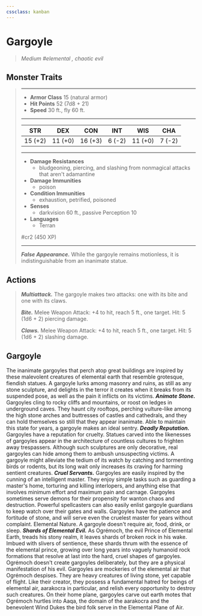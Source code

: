 ```yaml
---
cssclass: kanban
---
```


# Gargoyle
>*Medium #elemental , chaotic evil*
## Monster Traits
>___
>- **Armor Class** 15 (natural armor)
>- **Hit Points** 52 (7d8 + 21)
>- **Speed** 30 ft., fly 60 ft.
>___
>|STR|DEX|CON|INT|WIS|CHA|
>|:---:|:---:|:---:|:---:|:---:|:---:|
>|15 (+2)|11 (+0)|16 (+3)|6 (-2)|11 (+0)|7 (-2)|
>___
>- **Damage Resistances**
>	 - bludgeoning, piercing, and slashing from nonmagical attacks that aren't adamantine
>- **Damage Immunities**
>	 - poison
>- **Condition Immunities**
>	 - exhaustion, petrified, poisoned
>- **Senses**
>	 - darkvision 60 ft., passive Perception 10
>- **Languages**
>	 - Terran
>
> #cr2 (450 XP)
>___
>***False Appearance.*** While the gargoyle remains motionless, it is indistinguishable from an inanimate statue.  
>
## Actions
>***Multiattack.*** The gargoyle makes two attacks: one with its bite and one with its claws.  
>
>***Bite.*** Melee Weapon Attack: +4 to hit, reach 5 ft., one target. Hit: 5 (1d6 + 2) piercing damage.  
>
>***Claws.*** Melee Weapon Attack: +4 to hit, reach 5 ft., one target. Hit: 5 (1d6 + 2) slashing damage.
## Gargoyle
The inanimate gargoyles that perch atop great buildings are inspired by these malevolent creatures of elemental earth that resemble grotesque, fiendish statues. A gargoyle lurks among masonry and ruins, as still as any stone sculpture, and delights in the terror it creates when it breaks from its suspended pose, as well as the pain it inflicts on its victims.
***Animate Stone.*** Gargoyles cling to rocky cliffs and mountains, or roost on ledges in underground caves. They haunt city rooftops, perching vulture-like among the high stone arches and buttresses of castles and cathedrals, and they can hold themselves so still that they appear inanimate. Able to maintain this state for years, a gargoyle makes an ideal sentry.
***Deadly Reputation.*** Gargoyles have a reputation for cruelty. Statues carved into the likenesses of gargoyles appear in the architecture of countless cultures to frighten away trespassers. Although such sculptures are only decorative, real gargoyles can hide among them to ambush unsuspecting victims. A gargoyle might alleviate the tedium of its watch by catching and tormenting birds or rodents, but its long wait only increases its craving for harming sentient creatures.
***Cruel Servants.*** Gargoyles are easily inspired by the cunning of an intelligent master. They enjoy simple tasks such as guarding a master's home, torturing and killing interlopers, and anything else that involves minimum effort and maximum pain and carnage.
Gargoyles sometimes serve demons for their propensity for wanton chaos and destruction. Powerful spellcasters can also easily enlist gargoyle guardians to keep watch over their gates and walls. Gargoyles have the patience and fortitude of stone, and will serve even the cruelest master for years without complaint. Elemental Nature. A gargoyle doesn't require air, food, drink, or sleep.
***Shards of Elemental Evil.*** As Ogrémoch, the evil Prince of Elemental Earth, treads his stony realm, it leaves shards of broken rock in his wake. Imbued with slivers of sentience, these shards thrum with the essence of the elemental prince, growing over long years into vaguely humanoid rock formations that resolve at last into the hard, cruel shapes of gargoyles.
Ogrémoch doesn't create gargoyles deliberately, but they are a physical manifestation of his evil. Gargoyles are mockeries of the elemental air that Ogrémoch despises. They are heavy creatures of living stone, yet capable of flight. Like their creator, they possess a fundamental hatred for beings of elemental air, aarakocra in particular, and relish every opportunity to destroy such creatures.
On their home plane, gargoyles carve out earth motes that Ogrémoch hurtles into Aaqa, the domain of the aarakocra and the benevolent Wind Dukes the bird folk serve in the Elemental Plane of Air.